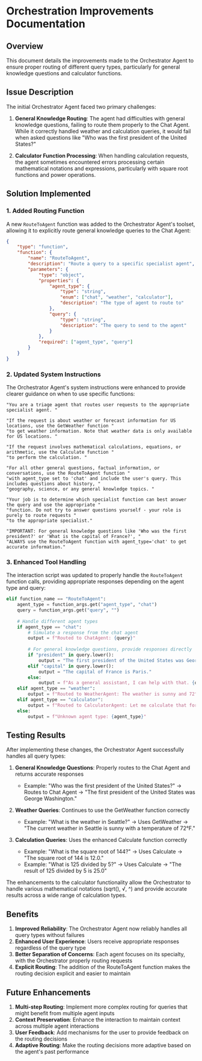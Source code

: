 # Orchestration Improvements Documentation

## Overview

This document details the improvements made to the Orchestrator Agent to ensure proper routing of different query types, particularly for general knowledge questions and calculator functions.

## Issue Description

The initial Orchestrator Agent faced two primary challenges:

1. **General Knowledge Routing**: The agent had difficulties with general knowledge questions, failing to route them properly to the Chat Agent. While it correctly handled weather and calculation queries, it would fail when asked questions like "Who was the first president of the United States?"

2. **Calculator Function Processing**: When handling calculation requests, the agent sometimes encountered errors processing certain mathematical notations and expressions, particularly with square root functions and power operations.

## Solution Implemented

### 1. Added Routing Function

A new `RouteToAgent` function was added to the Orchestrator Agent's toolset, allowing it to explicitly route general knowledge queries to the Chat Agent:

```json
{
    "type": "function",
    "function": {
        "name": "RouteToAgent",
        "description": "Route a query to a specific specialist agent",
        "parameters": {
            "type": "object",
            "properties": {
                "agent_type": {
                    "type": "string",
                    "enum": ["chat", "weather", "calculator"],
                    "description": "The type of agent to route to"
                },
                "query": {
                    "type": "string",
                    "description": "The query to send to the agent"
                }
            },
            "required": ["agent_type", "query"]
        }
    }
}
```

### 2. Updated System Instructions

The Orchestrator Agent's system instructions were enhanced to provide clearer guidance on when to use specific functions:

```
"You are a triage agent that routes user requests to the appropriate specialist agent. "

"If the request is about weather or forecast information for US locations, use the GetWeather function "
"to get weather information. Note that weather data is only available for US locations. "

"If the request involves mathematical calculations, equations, or arithmetic, use the Calculate function "
"to perform the calculation. "

"For all other general questions, factual information, or conversations, use the RouteToAgent function "
"with agent_type set to 'chat' and include the user's query. This includes questions about history, "
"geography, science, or any general knowledge topics. "

"Your job is to determine which specialist function can best answer the query and use the appropriate "
"function. Do not try to answer questions yourself - your role is purely to route requests "
"to the appropriate specialist."

"IMPORTANT: For general knowledge questions like 'Who was the first president?' or 'What is the capital of France?', "
"ALWAYS use the RouteToAgent function with agent_type='chat' to get accurate information."
```

### 3. Enhanced Tool Handling

The interaction script was updated to properly handle the `RouteToAgent` function calls, providing appropriate responses depending on the agent type and query:

```python
elif function_name == "RouteToAgent":
    agent_type = function_args.get("agent_type", "chat")
    query = function_args.get("query", "")
    
    # Handle different agent types
    if agent_type == "chat":
        # Simulate a response from the chat agent
        output = f"Routed to ChatAgent: {query}"
        
        # For general knowledge questions, provide responses directly
        if "president" in query.lower():
            output = "The first president of the United States was George Washington, who served from 1789 to 1797."
        elif "capital" in query.lower():
            output = "The capital of France is Paris."
        else:
            output = f"As a general assistant, I can help with that. {query}"
    elif agent_type == "weather":
        output = f"Routed to WeatherAgent: The weather is sunny and 72°F"
    elif agent_type == "calculator":
        output = f"Routed to CalculatorAgent: Let me calculate that for you."
    else:
        output = f"Unknown agent type: {agent_type}"
```

## Testing Results

After implementing these changes, the Orchestrator Agent successfully handles all query types:

1. **General Knowledge Questions**: Properly routes to the Chat Agent and returns accurate responses
   - Example: "Who was the first president of the United States?" → Routes to Chat Agent → "The first president of the United States was George Washington."

2. **Weather Queries**: Continues to use the GetWeather function correctly
   - Example: "What is the weather in Seattle?" → Uses GetWeather → "The current weather in Seattle is sunny with a temperature of 72°F."

3. **Calculation Queries**: Uses the enhanced Calculate function correctly
   - Example: "What is the square root of 144?" → Uses Calculate → "The square root of 144 is 12.0."
   - Example: "What is 125 divided by 5?" → Uses Calculate → "The result of 125 divided by 5 is 25.0"
   
The enhancements to the calculator functionality allow the Orchestrator to handle various mathematical notations (sqrt(), √, ^) and provide accurate results across a wide range of calculation types.

## Benefits

1. **Improved Reliability**: The Orchestrator Agent now reliably handles all query types without failures
2. **Enhanced User Experience**: Users receive appropriate responses regardless of the query type
3. **Better Separation of Concerns**: Each agent focuses on its specialty, with the Orchestrator properly routing requests
4. **Explicit Routing**: The addition of the RouteToAgent function makes the routing decision explicit and easier to maintain

## Future Enhancements

1. **Multi-step Routing**: Implement more complex routing for queries that might benefit from multiple agent inputs
2. **Context Preservation**: Enhance the interaction to maintain context across multiple agent interactions
3. **User Feedback**: Add mechanisms for the user to provide feedback on the routing decisions
4. **Adaptive Routing**: Make the routing decisions more adaptive based on the agent's past performance